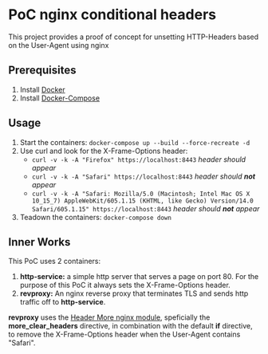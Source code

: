 # PoC nginx conditional headers
This project provides a proof of concept for unsetting HTTP-Headers based on the User-Agent using nginx

## Prerequisites
1. Install [Docker](https://docs.docker.com/engine/install/)
1. Install [Docker-Compose](https://docs.docker.com/compose/install/)

## Usage
1. Start the containers: `docker-compose up --build --force-recreate -d`
1. Use curl and look for the X-Frame-Options header:
   - `curl -v -k -A "Firefox" https://localhost:8443` *header should appear*
   - `curl -v -k -A "Safari" https://localhost:8443` *header should **not** appear*
   - `curl -v -k -A "Safari: Mozilla/5.0 (Macintosh; Intel Mac OS X 10_15_7) AppleWebKit/605.1.15 (KHTML, like Gecko) Version/14.0 Safari/605.1.15" https://localhost:8443` *header should **not** appear*
1. Teadown the containers: `docker-compose down`

## Inner Works
This PoC uses 2 containers:
1. **http-service:** a simple http server that serves a page on port 80. For the purpose of this PoC it always sets the X-Frame-Options header.
1. **revproxy:** An nginx reverse proxy that terminates TLS and sends http traffic off to **http-service**.

**revproxy** uses the [Header More nginx module](https://github.com/openresty/headers-more-nginx-module#readme), speficially the **more_clear_headers** directive, in combination with the
default **if** directive, to remove the X-Frame-Options header when the User-Agent contains "Safari".
